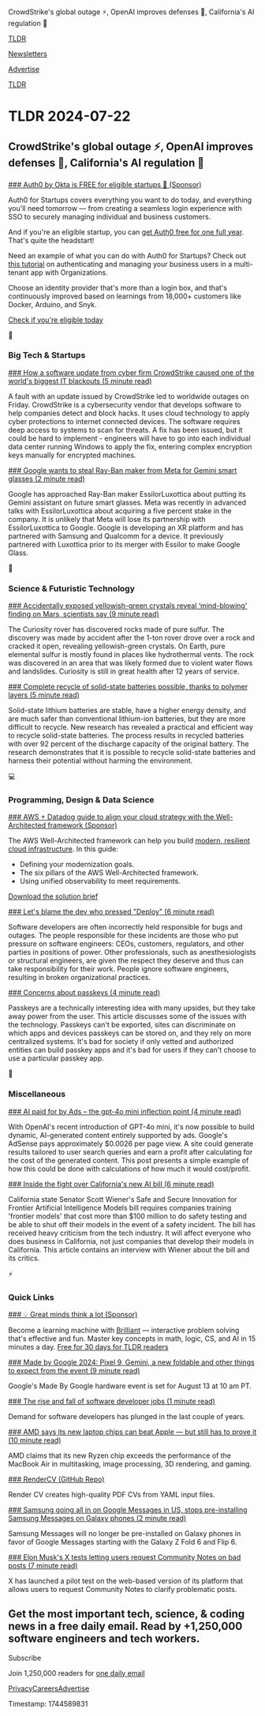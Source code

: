 CrowdStrike's global outage ⚡, OpenAI improves defenses 🤖, California's AI regulation 📜

[TLDR](/)

[Newsletters](/newsletters)

[Advertise](https://advertise.tldr.tech/)

[TLDR](/)

# TLDR 2024-07-22

## CrowdStrike's global outage ⚡, OpenAI improves defenses 🤖, California's AI regulation 📜

### 

[### Auth0 by Okta is FREE for eligible startups 🚀 (Sponsor)](https://auth0.com/startups/tldr)

Auth0 for Startups covers everything you want to do today, and everything you'll need tomorrow — from creating a seamless login experience with SSO to securely managing individual and business customers.

And if you're an eligible startup, you can [get Auth0 free for one full year](https://auth0.com/startups/tldr). That's quite the headstart!

Need an example of what you can do with Auth0 for Startups? Check out [this tutorial](https://auth0.com/blog/build-a-secure-and-scalable-b2b-saas-app-in-react/) on authenticating and managing your business users in a multi-tenant app with Organizations.

Choose an identity provider that's more than a login box, and that's continuously improved based on learnings from 18,000+ customers like Docker, Arduino, and Snyk.

[Check if you're eligible today](https://auth0.com/startups/tldr)

📱

### Big Tech & Startups

[### How a software update from cyber firm CrowdStrike caused one of the world's biggest IT blackouts (5 minute read)](https://www.cnbc.com/2024/07/19/what-is-crowdstrike-crwd-and-how-did-it-cause-global-it-outages.html?utm_source=tldrnewsletter)

A fault with an update issued by CrowdStrike led to worldwide outages on Friday. CrowdStrike is a cybersecurity vendor that develops software to help companies detect and block hacks. It uses cloud technology to apply cyber protections to internet connected devices. The software requires deep access to systems to scan for threats. A fix has been issued, but it could be hard to implement - engineers will have to go into each individual data center running Windows to apply the fix, entering complex encryption keys manually for encrypted machines.

[### Google wants to steal Ray-Ban maker from Meta for Gemini smart glasses (2 minute read)](https://www.androidauthority.com/google-steal-ray-ban-meta-maker-gemini-glasses-3462619/?utm_source=tldrnewsletter)

Google has approached Ray-Ban maker EssilorLuxottica about putting its Gemini assistant on future smart glasses. Meta was recently in advanced talks with EssilorLuxottica about acquiring a five percent stake in the company. It is unlikely that Meta will lose its partnership with EssilorLuxottica to Google. Google is developing an XR platform and has partnered with Samsung and Qualcomm for a device. It previously partnered with Luxottica prior to its merger with Essilor to make Google Glass.

🚀

### Science & Futuristic Technology

[### Accidentally exposed yellowish-green crystals reveal ‘mind-blowing' finding on Mars, scientists say (9 minute read)](https://www.cnn.com/2024/07/20/science/nasa-curiosity-rover-mars-sulfur-rocks/index.html?utm_source=tldrnewsletter)

The Curiosity rover has discovered rocks made of pure sulfur. The discovery was made by accident after the 1-ton rover drove over a rock and cracked it open, revealing yellowish-green crystals. On Earth, pure elemental sulfur is mostly found in places like hydrothermal vents. The rock was discovered in an area that was likely formed due to violent water flows and landslides. Curiosity is still in great health after 12 years of service.

[### Complete recycle of solid-state batteries possible, thanks to polymer layers (5 minute read)](https://interestingengineering.com/energy/recycle-solid-state-lithium-batteries?utm_source=tldrnewsletter)

Solid-state lithium batteries are stable, have a higher energy density, and are much safer than conventional lithium-ion batteries, but they are more difficult to recycle. New research has revealed a practical and efficient way to recycle solid-state batteries. The process results in recycled batteries with over 92 percent of the discharge capacity of the original battery. The research demonstrates that it is possible to recycle solid-state batteries and harness their potential without harming the environment.

💻

### Programming, Design & Data Science

[### AWS + Datadog guide to align your cloud strategy with the Well-Architected framework (Sponsor)](https://www.datadoghq.com/resources/cloud-excellence-aws-well-architected/?utm_source=tldrnewsletter&amp;utm_medium=newsletter&amp;utm_campaign=dg-coreplatform-ww-aws-cloud-modernization-tldr)

The AWS Well-Architected framework can help you build [modern, resilient cloud infrastructure](https://www.datadoghq.com/resources/cloud-excellence-aws-well-architected/?utm_source=tldrnewsletter&utm_medium=newsletter&utm_campaign=dg-coreplatform-ww-aws-cloud-modernization-tldr). In this guide:

* Defining your modernization goals.
* The six pillars of the AWS Well-Architected framework.
* Using unified observability to meet requirements.

[Download the solution brief](https://www.datadoghq.com/resources/cloud-excellence-aws-well-architected/?utm_source=tldrnewsletter&utm_medium=newsletter&utm_campaign=dg-coreplatform-ww-aws-cloud-modernization-tldr)

[### Let's blame the dev who pressed "Deploy" (6 minute read)](https://yieldcode.blog/post/lets-blame-the-dev-who-pressed-deploy/?utm_source=tldrnewsletter)

Software developers are often incorrectly held responsible for bugs and outages. The people responsible for these incidents are those who put pressure on software engineers: CEOs, customers, regulators, and other parties in positions of power. Other professionals, such as anesthesiologists or structural engineers, are given the respect they deserve and thus can take responsibility for their work. People ignore software engineers, resulting in broken organizational practices.

[### Concerns about passkeys (4 minute read)](https://me.micahrl.com/blog/concerns-about-passkeys/?utm_source=tldrnewsletter)

Passkeys are a technically interesting idea with many upsides, but they take away power from the user. This article discusses some of the issues with the technology. Passkeys can't be exported, sites can discriminate on which apps and devices passkeys can be stored on, and they rely on more centralized systems. It's bad for society if only vetted and authorized entities can build passkey apps and it's bad for users if they can't choose to use a particular passkey app.

🎁

### Miscellaneous

[### AI paid for by Ads – the gpt-4o mini inflection point (4 minute read)](https://batchmon.com/blog/ai-cheaper-than-ads/?utm_source=tldrnewsletter)

With OpenAI's recent introduction of GPT-4o mini, it's now possible to build dynamic, AI-generated content entirely supported by ads. Google's AdSense pays approximately $0.0026 per page view. A site could generate results tailored to user search queries and earn a profit after calculating for the cost of the generated content. This post presents a simple example of how this could be done with calculations of how much it would cost/profit.

[### Inside the fight over California's new AI bill (6 minute read)](https://www.vox.com/future-perfect/361562/california-ai-bill-scott-wiener-sb-1047?utm_source=tldrnewsletter)

California state Senator Scott Wiener's Safe and Secure Innovation for Frontier Artificial Intelligence Models bill requires companies training 'frontier models' that cost more than $100 million to do safety testing and be able to shut off their models in the event of a safety incident. The bill has received heavy criticism from the tech industry. It will affect everyone who does business in California, not just companies that develop their models in California. This article contains an interview with Wiener about the bill and its critics.

⚡

### Quick Links

[### 💡 Great minds think a lot (Sponsor)](https://brilliant.org/tldrtech/?utm_source=tldrnewsletter)

Become a learning machine with [Brilliant](https://brilliant.org/tldrtech/) — interactive problem solving that's effective and fun. Master key concepts in math, logic, CS, and AI in 15 minutes a day. [Free for 30 days for TLDR readers](https://brilliant.org/tldrtech/)

[### Made by Google 2024: Pixel 9, Gemini, a new foldable and other things to expect from the event (9 minute read)](https://techcrunch.com/2024/07/21/made-by-google-2024-pixel-9-gemini-a-new-foldable-and-other-things-to-expect-from-the-event/?utm_source=tldrnewsletter)

Google's Made By Google hardware event is set for August 13 at 10 am PT.

[### The rise and fall of software developer jobs (1 minute read)](https://www.axios.com/2024/07/18/rise-and-fall-of-software-developer-jobs?utm_source=tldrnewsletter)

Demand for software developers has plunged in the last couple of years.

[### AMD says its new laptop chips can beat Apple — but still has to prove it (10 minute read)](https://www.theverge.com/2024/7/19/24198605/amd-ryzen-ai-strix-point-vs-apple-intel-qualcomm-event?utm_source=tldrnewsletter)

AMD claims that its new Ryzen chip exceeds the performance of the MacBook Air in multitasking, image processing, 3D rendering, and gaming.

[### RenderCV (GitHub Repo)](https://github.com/sinaatalay/rendercv?utm_source=tldrnewsletter)

Render CV creates high-quality PDF CVs from YAML input files.

[### Samsung going all in on Google Messages in US, stops pre-installing Samsung Messages on Galaxy phones (2 minute read)](https://9to5google.com/2024/07/20/samsung-google-messages-no-longer-pre-installing/?utm_source=tldrnewsletter)

Samsung Messages will no longer be pre-installed on Galaxy phones in favor of Google Messages starting with the Galaxy Z Fold 6 and Flip 6.

[### Elon Musk's X tests letting users request Community Notes on bad posts (7 minute read)](https://arstechnica.com/tech-policy/2024/07/elon-musks-x-finally-allows-users-to-request-fact-checks-on-misleading-posts/?utm_source=tldrnewsletter)

X has launched a pilot test on the web-based version of its platform that allows users to request Community Notes to clarify problematic posts.

## Get the most important tech, science, & coding news in a free daily email. Read by +1,250,000 software engineers and tech workers.

Subscribe

Join 1,250,000 readers for [one daily email](/api/latest/tech)

[Privacy](/privacy)[Careers](https://jobs.ashbyhq.com/tldr.tech)[Advertise](/tech/advertise)

Timestamp: 1744589831